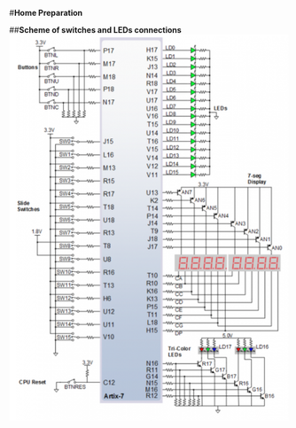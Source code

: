 #**Home Preparation**

##**Scheme of switches and LEDs connections**
![](https://github.com/xzdraz12/digital-electronics-1/blob/main/labs/03-vivado/Snimek_obrazovky_2022-02-28_v_10.png)
